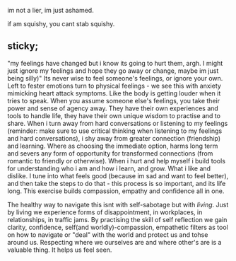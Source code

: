 

im not a lier, im just ashamed.


if am squishy, you cant stab squishy.


## sticky;
"my feelings have changed but i know its going to hurt them, argh. I might just ignore my feelings and hope they go away or change, maybe im just being silly)"
Its never wise to feel someone's feelings, or ignore your own. Left to fester emotions turn to physical feelings - we see this with anxiety mimicking heart attack symptoms. Like the body is getting louder when it tries to speak.
When you assume someone else's feelings, you take their power and sense of agency away. They have their own experiences and tools to handle life, they have their own unique wisdom to practise and to share. When i turn away from hard conversations or listening to my feelings (reminder: make sure to use critical thinking when listening to my feelings and hard conversations), i shy away from greater connection (friendship) and learning. Where as choosing the immediate option, harms long term and severs any form of opportunity for transformed connections (from romantic to friendly or otherwise).
When i hurt and help myself i build tools for understanding who i am and how i learn, and grow. What i like and dislike. I tune into what feels good (because im sad and want to feel better), and then take the steps to do that - this process is so important, and its life long. This exercise builds compassion, empathy and confidence all in one.

The healthy way to navigate this isnt with self-sabotage but with *living*. Just by living we experience forms of disappointment, in workplaces, in relationships, in traffic jams. By practising the skill of self reflection we gain clarity, confidence, self(and worldly)-compassion, empathetic filters as tool on how to navigate or "deal" with the world and protect us and tohse around us. 
Respecting where we ourselves are and where other's are is a valuable thing. It helps us feel seen.